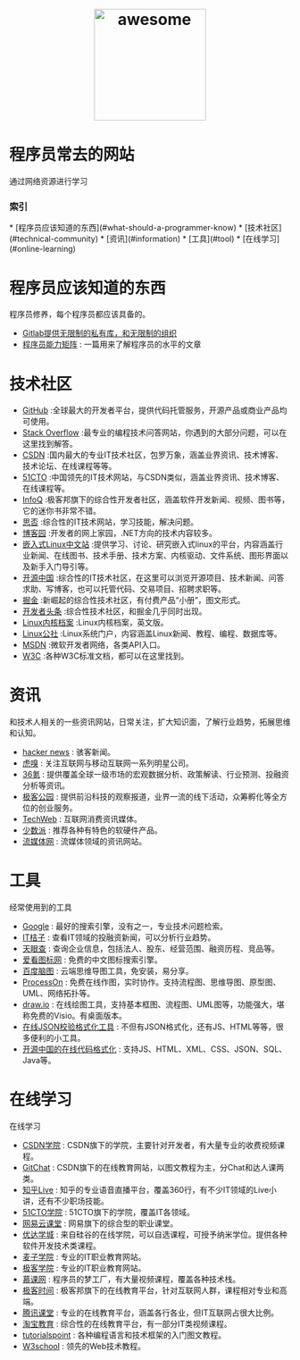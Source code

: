 ﻿<h1 align="center">
    <br>
    <img width="200" src="https://cdn.rawgit.com/sindresorhus/awesome/master/media/logo.svg" alt="awesome">
    <br>
</h1>


# 程序员常去的网站

通过网络资源进行学习



<h3>索引</h3>
* [程序员应该知道的东西](#what-should-a-programmer-know)
* [技术社区](#technical-community)
* [资讯](#information)
* [工具](#tool)
* [在线学习](#online-learning)



<h1 id='what-should-a-programmer-know'>程序员应该知道的东西</h1>
程序员修养，每个程序员都应该具备的。

  * [Gitlab提供无限制的私有库，和无限制的组织](https://about.gitlab.com)
  * [程序员能力矩阵](http://sijinjoseph.com/programmer-competency-matrix/) :  一篇用来了解程序员的水平的文章


<h1 id='technical-community'>技术社区</h1>


  * [GitHub](https://github.com) :全球最大的开发者平台，提供代码托管服务，开源产品或商业产品均可使用。
  * [Stack Overflow](https://stackoverflow.com/) :最专业的编程技术问答网站，你遇到的大部分问题，可以在这里找到解答。
  * [CSDN](https://www.csdn.net/) :国内最大的专业IT技术社区，包罗万象，涵盖业界资讯、技术博客、技术论坛、在线课程等等。
  * [51CTO](http://www.51cto.com/) :中国领先的IT技术网站，与CSDN类似，涵盖业界资讯、技术博客、在线课程等。
  * [InfoQ](https://www.infoq.com/) :极客邦旗下的综合性开发者社区，涵盖软件开发新闻、视频、图书等，它的迷你书非常不错。
  * [思否](https://segmentfault.com/) :综合性的IT技术网站，学习技能，解决问题。
  * [博客园](https://www.cnblogs.com/) :开发者的网上家园，.NET方向的技术内容较多。
  * [嵌入式Linux中文站](http://www.embeddedlinux.org.cn) :提供学习、讨论、研究嵌入式linux的平台，内容涵盖行业新闻、在线图书、技术手册、技术方案、内核驱动、文件系统、图形界面以及新手入门导引等。
  * [开源中国](https://www.oschina.net/) :综合性的IT技术社区，在这里可以浏览开源项目、技术新闻、问答求助、写博客，也可以托管代码、交易项目、招聘求职等。
  * [掘金](https://juejin.im/) :新崛起的综合性技术社区，有付费产品“小册”，图文形式。
  * [开发者头条](https://toutiao.io/) :综合性技术社区，和掘金几乎同时出现。
  * [Linux内核档案](https://www.kernel.org/) :Linux内核档案，英文版。
  * [Linux公社](https://www.linuxidc.com/) :Linux系统门户，内容涵盖Linux新闻、教程、编程、数据库等。
  * [MSDN](https://msdn.microsoft.com/library) :微软开发者网络，各类API入口。
  * [W3C](https://www.w3.org/) :各种W3C标准文档，都可以在这里找到。

<h1 id='information'>资讯</h1>
和技术人相关的一些资讯网站，日常关注，扩大知识面，了解行业趋势，拓展思维和认知。

  * [hacker news](https://news.ycombinator.com/) :  骇客新闻。
  * [虎嗅](https://www.huxiu.com/) :  关注互联网与移动互联网一系列明星公司。
  * [36氪](https://36kr.com/) :  提供覆盖全球一级市场的宏观数据分析、政策解读、行业预测、投融资分析等资讯。
  * [极客公园](http://www.geekpark.net/) :  提供前沿科技的观察报道，业界一流的线下活动，众筹孵化等全方位的创业服务。
  * [TechWeb](http://www.techweb.com.cn/) :  互联网消费资讯媒体。
  * [少数派](https://sspai.com/) :  推荐各种有特色的软硬件产品。
  * [流媒体网](http://lmtw.com/) :  流媒体领域的资讯网站。


<h1 id='tool'>工具</h1>
经常使用到的工具

  *  [Google](https://www.google.com) :  最好的搜索引擎，没有之一，专业技术问题检索。
  * [IT桔子](https://www.itjuzi.com/) :  查看IT领域的投融资新闻，可以分析行业趋势。
  * [天眼查](https://www.tianyancha.com/) :  查询企业信息，包括法人、股东、经营范围、融资历程、竞品等。
  * [爱看图标网](http://www.iconpng.com/) :  免费的中文图标搜索引擎。
  * [百度脑图](http://naotu.baidu.com/) :  云端思维导图工具，免安装，易分享。
  * [ProcessOn](https://www.processon.com/) :  免费在线作图，实时协作。支持流程图、思维导图、原型图、UML、网络拓扑等。
  * [draw.io](https://www.draw.io/) :  在线绘图工具，支持基本框图、流程图、UML图等，功能强大，堪称免费的Visio。有桌面版本。
  * [在线JSON校验格式化工具](http://www.bejson.com/) :  不但有JSON格式化，还有JS、HTML等等，很多便利的小工具。
  * [开源中国的在线代码格式化](http://tool.oschina.net/codeformat/js/) :  支持JS、HTML、XML、CSS、JSON、SQL、Java等。

<h1 id='online-learning'>在线学习</h1>
在线学习

  * [CSDN学院](https://edu.csdn.net/) :  CSDN旗下的学院，主要针对开发者，有大量专业的收费视频课程。
  * [GitChat](https://gitbook.cn/) :  CSDN旗下的在线教育网站，以图文教程为主，分Chat和达人课两类。
  * [知乎Live](https://www.zhihu.com/lives) :  知乎的专业语音直播平台，覆盖360行，有不少IT领域的Live小讲，还有不少职场技能。
  * [51CTO学院](http://edu.51cto.com/) :  51CTO旗下的学院，覆盖IT各领域。
  * [网易云课堂](https://study.163.com/) :  网易旗下的综合型的职业课堂。
  * [优达学城](https://cn.udacity.com/) :  来自硅谷的在线学院，可以自选课程，可授予纳米学位。提供各种软件开发技术类课程。
  * [麦子学院](http://www.maiziedu.com/) :  专业的IT职业教育网站。
  * [极客学院](https://www.jikexueyuan.com/) :  专业的IT职业教育网站。
  * [慕课网](https://www.imooc.com/) :  程序员的梦工厂，有大量视频课程，覆盖各种技术栈。
  * [极客时间](https://time.geekbang.org/) :  极客邦旗下的在线教育平台，针对互联网人群，课程相对专业和高端。
  * [腾讯课堂](https://ke.qq.com/) :  专业的在线教育平台，涵盖各行各业，但IT互联网占很大比例。
  * [淘宝教育](https://xue.taobao.com/) :  综合性的在线教育平台，有一部分IT类视频课程。
  * [tutorialspoint](http://www.tutorialspoint.com/) :  各种编程语言和技术框架的入门图文教程。
  * [W3school](http://www.w3school.com.cn/) :  领先的Web技术教程。
